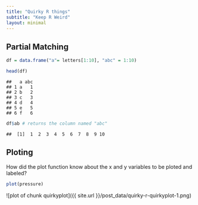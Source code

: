 ```yaml
---
title: "Quirky R things"
subtitle: "Keep R Weird"
layout: minimal
---
```

  



## Partial Matching

```r
df = data.frame("a"= letters[1:10], "abc" = 1:10)

head(df)
```

```
##   a abc
## 1 a   1
## 2 b   2
## 3 c   3
## 4 d   4
## 5 e   5
## 6 f   6
```

```r
df$ab # returns the column named "abc"
```

```
##  [1]  1  2  3  4  5  6  7  8  9 10
```

## Ploting

How did the plot function know about the x and y variables to be ploted and labeled?

```r
plot(pressure)
```

![plot of chunk quirkyplot]({{ site.url }}/post_data/quirky-r-quirkyplot-1.png)

